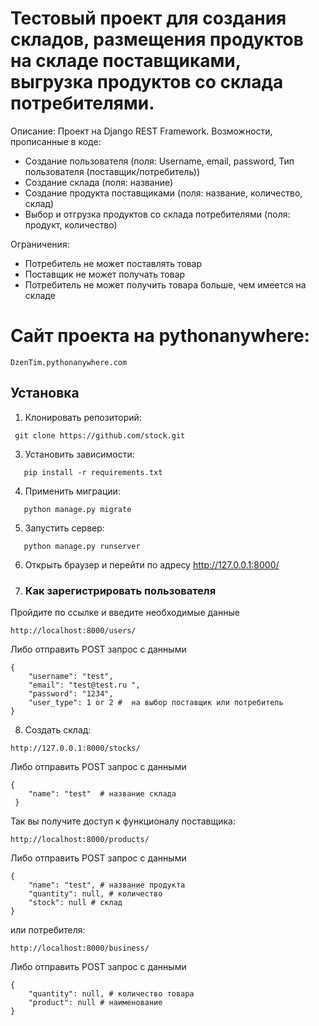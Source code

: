 # Тестовый проект для создания складов, размещения продуктов на складе поставщиками, выгрузка продуктов со склада потребителями.

Описание:
Проект на Django REST Framework.
Возможности, прописанные в коде:
- Создание пользователя (поля: Username, email, password, Тип пользователя (поставщик/потребитель))
- Создание склада (поля: название)
- Создание продукта поставщиками (поля: название, количество, склад)
- Выбор и отгрузка продуктов со склада потребителями (поля: продукт, количество)

Ограничения:
-  Потребитель не может поставлять товар
- Поставщик не может получать товар
- Потребитель не может получить товара больше, чем имеется на складе
# Сайт проекта на pythonanywhere:

```
DzenTim.pythonanywhere.com
```
## Установка

1. Клонировать репозиторий:
 ```
  git clone https://github.com/stock.git
```
3. Установить зависимости:
```
   pip install -r requirements.txt
```
4. Применить миграции:
```
   python manage.py migrate
```
5. Запустить сервер:
```
   python manage.py runserver
```
6. Открыть браузер и перейти по адресу http://127.0.0.1:8000/

7. ### Как зарегистрировать пользователя
Пройдите по ссылке и введите необходимые данные

```
http://localhost:8000/users/
```
Либо отправить POST запрос с данными
```
{
    "username": "test",
    "email": "test@test.ru ",
    "password": "1234",
    "user_type": 1 or 2 #  на выбор поставщик или потребитель
}
```
8. Создать склад:
```
http://127.0.0.1:8000/stocks/
```
Либо отправить POST запрос с данными
```
{
    "name": "test"  # название склада
 }
```
Так вы получите доступ к функционалу поставщика: 
```
http://localhost:8000/products/

```
Либо отправить POST запрос с данными
```
{
    "name": "test", # название продукта
    "quantity": null, # количество 
    "stock": null # склад
}
```
или потребителя:
```
http://localhost:8000/business/
```
Либо отправить POST запрос с данными
```
{
    "quantity": null, # количество товара
    "product": null # наименование
}
```

